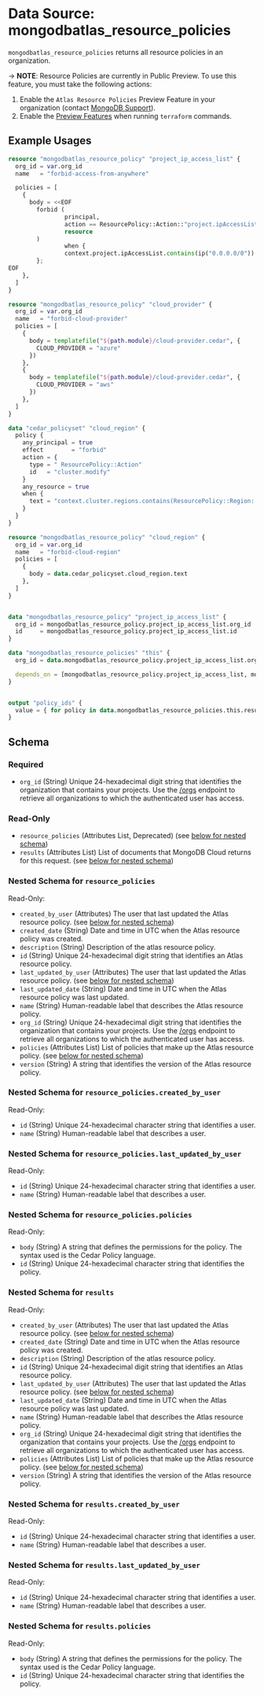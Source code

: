 # Data Source: mongodbatlas_resource_policies

`mongodbatlas_resource_policies` returns all resource policies in an organization.

-> **NOTE**: Resource Policies are currently in Public Preview. To use this feature, you must take the following actions:
1. Enable the `Atlas Resource Policies` Preview Feature in your organization (contact [MongoDB Support](https://www.mongodb.com/services/support)).
2. Enable the [Preview Features](https://github.com/mongodb/terraform-provider-mongodbatlas?tab=readme-ov-file#preview-features) when running `terraform` commands.

## Example Usages
```terraform
resource "mongodbatlas_resource_policy" "project_ip_access_list" {
  org_id = var.org_id
  name   = "forbid-access-from-anywhere"

  policies = [
    {
      body = <<EOF
        forbid (
                principal,
                action == ResourcePolicy::Action::"project.ipAccessList.modify",
                resource
        )
                when {
                context.project.ipAccessList.contains(ip("0.0.0.0/0"))
        };
EOF
    },
  ]
}

resource "mongodbatlas_resource_policy" "cloud_provider" {
  org_id = var.org_id
  name   = "forbid-cloud-provider"
  policies = [
    {
      body = templatefile("${path.module}/cloud-provider.cedar", {
        CLOUD_PROVIDER = "azure"
      })
    },
    {
      body = templatefile("${path.module}/cloud-provider.cedar", {
        CLOUD_PROVIDER = "aws"
      })
    },
  ]
}

data "cedar_policyset" "cloud_region" {
  policy {
    any_principal = true
    effect        = "forbid"
    action = {
      type = " ResourcePolicy::Action"
      id   = "cluster.modify"
    }
    any_resource = true
    when {
      text = "context.cluster.regions.contains(ResourcePolicy::Region::\"gcp:us-east1\")"
    }
  }
}

resource "mongodbatlas_resource_policy" "cloud_region" {
  org_id = var.org_id
  name   = "forbid-cloud-region"
  policies = [
    {
      body = data.cedar_policyset.cloud_region.text
    },
  ]
}


data "mongodbatlas_resource_policy" "project_ip_access_list" {
  org_id = mongodbatlas_resource_policy.project_ip_access_list.org_id
  id     = mongodbatlas_resource_policy.project_ip_access_list.id
}

data "mongodbatlas_resource_policies" "this" {
  org_id = data.mongodbatlas_resource_policy.project_ip_access_list.org_id

  depends_on = [mongodbatlas_resource_policy.project_ip_access_list, mongodbatlas_resource_policy.cloud_provider, mongodbatlas_resource_policy.cloud_region]
}


output "policy_ids" {
  value = { for policy in data.mongodbatlas_resource_policies.this.results : policy.name => policy.id }
}
```

<!-- schema generated by tfplugindocs -->
## Schema

### Required

- `org_id` (String) Unique 24-hexadecimal digit string that identifies the organization that contains your projects. Use the [/orgs](#tag/Organizations/operation/listOrganizations) endpoint to retrieve all organizations to which the authenticated user has access.

### Read-Only

- `resource_policies` (Attributes List, Deprecated) (see [below for nested schema](#nestedatt--resource_policies))
- `results` (Attributes List) List of documents that MongoDB Cloud returns for this request. (see [below for nested schema](#nestedatt--results))

<a id="nestedatt--resource_policies"></a>
### Nested Schema for `resource_policies`

Read-Only:

- `created_by_user` (Attributes) The user that last updated the Atlas resource policy. (see [below for nested schema](#nestedatt--resource_policies--created_by_user))
- `created_date` (String) Date and time in UTC when the Atlas resource policy was created.
- `description` (String) Description of the atlas resource policy.
- `id` (String) Unique 24-hexadecimal digit string that identifies an Atlas resource policy.
- `last_updated_by_user` (Attributes) The user that last updated the Atlas resource policy. (see [below for nested schema](#nestedatt--resource_policies--last_updated_by_user))
- `last_updated_date` (String) Date and time in UTC when the Atlas resource policy was last updated.
- `name` (String) Human-readable label that describes the Atlas resource policy.
- `org_id` (String) Unique 24-hexadecimal digit string that identifies the organization that contains your projects. Use the [/orgs](#tag/Organizations/operation/listOrganizations) endpoint to retrieve all organizations to which the authenticated user has access.
- `policies` (Attributes List) List of policies that make up the Atlas resource policy. (see [below for nested schema](#nestedatt--resource_policies--policies))
- `version` (String) A string that identifies the version of the Atlas resource policy.

<a id="nestedatt--resource_policies--created_by_user"></a>
### Nested Schema for `resource_policies.created_by_user`

Read-Only:

- `id` (String) Unique 24-hexadecimal character string that identifies a user.
- `name` (String) Human-readable label that describes a user.


<a id="nestedatt--resource_policies--last_updated_by_user"></a>
### Nested Schema for `resource_policies.last_updated_by_user`

Read-Only:

- `id` (String) Unique 24-hexadecimal character string that identifies a user.
- `name` (String) Human-readable label that describes a user.


<a id="nestedatt--resource_policies--policies"></a>
### Nested Schema for `resource_policies.policies`

Read-Only:

- `body` (String) A string that defines the permissions for the policy. The syntax used is the Cedar Policy language.
- `id` (String) Unique 24-hexadecimal character string that identifies the policy.



<a id="nestedatt--results"></a>
### Nested Schema for `results`

Read-Only:

- `created_by_user` (Attributes) The user that last updated the Atlas resource policy. (see [below for nested schema](#nestedatt--results--created_by_user))
- `created_date` (String) Date and time in UTC when the Atlas resource policy was created.
- `description` (String) Description of the atlas resource policy.
- `id` (String) Unique 24-hexadecimal digit string that identifies an Atlas resource policy.
- `last_updated_by_user` (Attributes) The user that last updated the Atlas resource policy. (see [below for nested schema](#nestedatt--results--last_updated_by_user))
- `last_updated_date` (String) Date and time in UTC when the Atlas resource policy was last updated.
- `name` (String) Human-readable label that describes the Atlas resource policy.
- `org_id` (String) Unique 24-hexadecimal digit string that identifies the organization that contains your projects. Use the [/orgs](#tag/Organizations/operation/listOrganizations) endpoint to retrieve all organizations to which the authenticated user has access.
- `policies` (Attributes List) List of policies that make up the Atlas resource policy. (see [below for nested schema](#nestedatt--results--policies))
- `version` (String) A string that identifies the version of the Atlas resource policy.

<a id="nestedatt--results--created_by_user"></a>
### Nested Schema for `results.created_by_user`

Read-Only:

- `id` (String) Unique 24-hexadecimal character string that identifies a user.
- `name` (String) Human-readable label that describes a user.


<a id="nestedatt--results--last_updated_by_user"></a>
### Nested Schema for `results.last_updated_by_user`

Read-Only:

- `id` (String) Unique 24-hexadecimal character string that identifies a user.
- `name` (String) Human-readable label that describes a user.


<a id="nestedatt--results--policies"></a>
### Nested Schema for `results.policies`

Read-Only:

- `body` (String) A string that defines the permissions for the policy. The syntax used is the Cedar Policy language.
- `id` (String) Unique 24-hexadecimal character string that identifies the policy.

